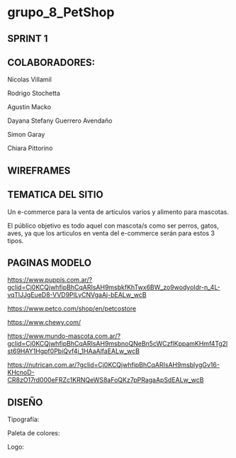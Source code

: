 # grupo_8_PetShop

SPRINT 1
--------

COLABORADORES:
--------------
Nicolas Villamil

Rodrigo Stochetta

Agustin Macko

Dayana Stefany Guerrero Avendaño

Simon Garay

Chiara Pittorino

WIREFRAMES
----------


TEMATICA DEL SITIO
------------------

Un e-commerce para la venta de articulos varios y alimento para mascotas.

El público objetivo es todo aquel con mascota/s como ser perros, gatos, aves, ya que los articulos en venta del e-commerce serán para estos 3 tipos.

PAGINAS MODELO
--------------

https://www.puppis.com.ar/?gclid=Cj0KCQjwhfipBhCqARIsAH9msbkfKhTwx6BW_zo9wodyoIdr-n_4L-vqTlJJgEueD8-VVD9PlLyCNVgaAj-bEALw_wcB

https://www.petco.com/shop/en/petcostore

https://www.chewy.com/

https://www.mundo-mascota.com.ar/?gclid=Cj0KCQjwhfipBhCqARIsAH9msbnoQNeBn5cWCzflKppamKHmf4Tg2lst69HAY1Hgpf0PbiQvf4j_1HAaAlfaEALw_wcB

https://nutrican.com.ar/?gclid=Cj0KCQjwhfipBhCqARIsAH9msblygGv16-KHcnoD-CR8zO17rd000eFRZc1KRNQeWS8aFoQKz7pPRagaApSdEALw_wcB

DISEÑO
------

Tipografía:

Paleta de colores:

Logo:

